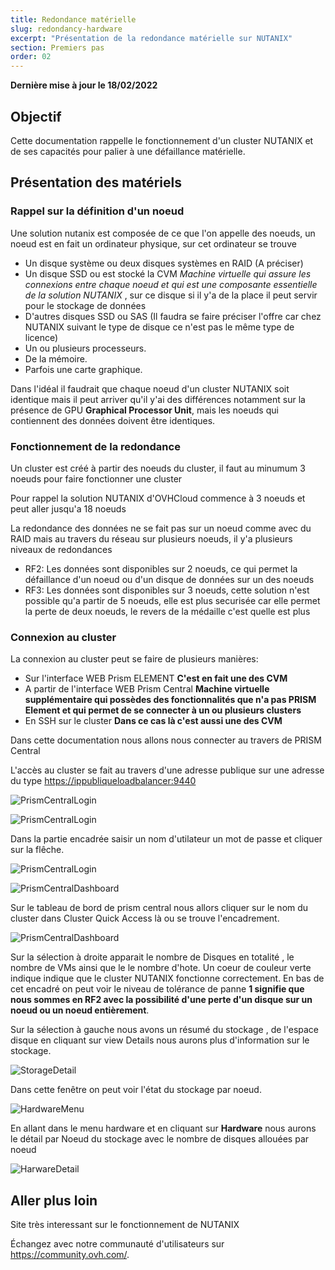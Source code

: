 ```yaml
---
title: Redondance matérielle
slug: redondancy-hardware
excerpt: "Présentation de la redondance matérielle sur NUTANIX"
section: Premiers pas
order: 02
---
```


**Dernière mise à jour le 18/02/2022**

## Objectif

Cette documentation rappelle le fonctionnement d'un cluster NUTANIX et de ses capacités pour palier à une défaillance matérielle.

## Présentation des matériels

### Rappel sur la définition d'un noeud

Une solution nutanix est composée de ce que l'on appelle des noeuds, un noeud est en fait un ordinateur physique,  sur cet ordinateur se trouve
* Un disque système ou deux disques systèmes en RAID (A préciser)
* Un disque SSD ou est stocké la CVM *Machine virtuelle qui assure les connexions entre chaque noeud et qui est une composante essentielle de la solution NUTANIX* , sur ce disque si il y'a de la place il peut servir pour le stockage de données
* D'autres disques SSD ou SAS (Il faudra se faire préciser l'offre car chez NUTANIX suivant le type de disque ce n'est pas le même type de licence)
* Un ou plusieurs processeurs.
* De la mémoire.
* Parfois une carte graphique.

Dans l'idéal il faudrait que chaque noeud d'un cluster NUTANIX soit identique mais il peut arriver qu'il y'ai des différences notamment sur la présence de GPU **Graphical Processor Unit**, mais les noeuds qui contiennent des données doivent être identiques.

### Fonctionnement de la redondance

Un cluster est créé à partir des noeuds du cluster, il faut au minumum 3 noeuds pour faire fonctionner une cluster

Pour rappel la solution NUTANIX d'OVHCloud commence à 3 noeuds et peut aller jusqu'a 18 noeuds

La redondance des données ne se fait pas sur un noeud comme avec du RAID mais au travers du réseau sur plusieurs noeuds, il y'a plusieurs niveaux de redondances

* RF2: Les données sont disponibles sur 2 noeuds, ce qui permet la défaillance d'un noeud ou d'un disque de données sur un des noeuds
* RF3: Les données sont disponibles sur 3 noeuds, cette solution n'est possible qu'a partir de 5 noeuds, elle est plus securisée car elle permet la perte de deux noeuds, le revers de la médaille c'est quelle est plus 

### Connexion au cluster

La connexion au cluster peut se faire de plusieurs manières:

* Sur l'interface WEB Prism ELEMENT **C'est en fait une des CVM**
* A partir de l'interface WEB Prism Central **Machine virtuelle supplémentaire qui possèdes des fonctionnalités que n'a pas PRISM Element et qui permet de se connecter à un ou plusieurs clusters**
* En SSH sur le cluster **Dans ce cas là c'est aussi une des CVM**

Dans cette documentation nous allons nous connecter au travers de PRISM Central

L'accès au cluster se fait au travers d'une adresse publique sur une adresse du type [https://ippubliqueloadbalancer:9440](https://ippubliqueloadbalancer:9440)

![PrismCentralLogin](images/PrismCentralLogin.PNG)

![PrismCentralLogin](images/PrismCentralUsername.PNG)

Dans la partie encadrée saisir un nom d'utilateur un mot de passe et cliquer sur la flêche.

![PrismCentralLogin](images/PrismCentralUsername.PNG)

![PrismCentralDashboard](images/PrismCentralDashboard.PNG)

Sur le tableau de bord de prism central nous allors cliquer sur le nom du cluster dans Cluster Quick Access là ou se trouve l'encadrement.

![PrismCentralDashboard](images/PrismCentralDashboard.PNG)

Sur la sélection à droite apparait le nombre de Disques en totalité , le nombre de VMs ainsi que le le nombre d'hote. Un coeur de couleur verte indique indique que le cluster NUTANIX fonctionne correctement. En bas de cet encadré on peut voir le niveau de tolérance de panne **1 signifie que  nous sommes en RF2 avec la possibilité d'une perte d'un disque sur un noeud ou un noeud entièrement**.

Sur la sélection à gauche nous avons un résumé du stockage , de l'espace disque en cliquant sur view Details nous aurons plus d'information sur le stockage.

![StorageDetail](images/StorageDetail.PNG)

Dans cette fenêtre on peut voir l'état du stockage par noeud.

![HardwareMenu](images/HardwareMenu.PNG)

En allant dans le menu hardware et en cliquant sur **Hardware** nous aurons le détail par Noeud du stockage avec le nombre de disques allouées par noeud

![HarwareDetail](images/HardwareDetail.PNG)




## Aller plus loin


Site très interessant sur le fonctionnement de NUTANIX [<The nutanix BIBLE>](https://www.nutanixbible.com/)

Échangez avec notre communauté d'utilisateurs sur <https://community.ovh.com/>.
